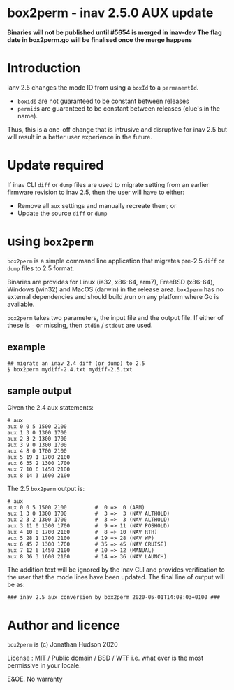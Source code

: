 box2perm - inav 2.5.0 AUX update
================================

**Binaries will not be published until #5654 is merged in inav-dev**
**The flag date in box2perm.go will be finalised once the merge happens**

# Introduction

ianv 2.5 changes the mode ID from using a `boxId` to a `permanentId`.

* `boxid`s are not guaranteed to be constant between releases
* `permid`s are guaranteed to be constant between releases (clue's in the name).

Thus, this is a one-off change that is intrusive and disruptive for inav 2.5 but will result in a better user experience in the future.

# Update required

If inav CLI `diff` or `dump` files are used to migrate setting from an earlier firmware revision to inav 2.5, then the user will have to either:

* Remove all `aux` settings and manually recreate them; or
* Update the source `diff` or `dump`

# using `box2perm`

`box2perm` is a simple command line application that migrates pre-2.5 `diff` or `dump` files to 2.5 format.

Binaries are provides for Linux (ia32, x86-64, arm7), FreeBSD (x86-64), Windows (win32) and MacOS (darwin) in the release area. `box2perm` has no external dependencies and should build /run on any platform where Go is available.

`box2perm` takes two parameters, the input file and the output file. If either of these is `-` or missing, then `stdin` / `stdout` are used.

## example

```
## migrate an inav 2.4 diff (or dump) to 2.5
$ box2perm mydiff-2.4.txt mydiff-2.5.txt
```

## sample output

Given the 2.4 aux statements:

```
# aux
aux 0 0 5 1500 2100
aux 1 3 0 1300 1700
aux 2 3 2 1300 1700
aux 3 9 0 1300 1700
aux 4 8 0 1700 2100
aux 5 19 1 1700 2100
aux 6 35 2 1300 1700
aux 7 10 6 1450 2100
aux 8 14 3 1600 2100
```

The 2.5 `box2perm` output is:

```
# aux
aux 0 0 5 1500 2100         #  0 =>  0 (ARM)
aux 1 3 0 1300 1700         #  3 =>  3 (NAV ALTHOLD)
aux 2 3 2 1300 1700         #  3 =>  3 (NAV ALTHOLD)
aux 3 11 0 1300 1700        #  9 => 11 (NAV POSHOLD)
aux 4 10 0 1700 2100        #  8 => 10 (NAV RTH)
aux 5 28 1 1700 2100        # 19 => 28 (NAV WP)
aux 6 45 2 1300 1700        # 35 => 45 (NAV CRUISE)
aux 7 12 6 1450 2100        # 10 => 12 (MANUAL)
aux 8 36 3 1600 2100        # 14 => 36 (NAV LAUNCH)
```
The addition text will be ignored by the inav CLI and provides verification to the user that the mode lines have been updated. The final line of output will be as:

```
### inav 2.5 aux conversion by box2perm 2020-05-01T14:08:03+0100 ###
```

# Author  and licence

`box2perm` is (c) Jonathan Hudson 2020

License : MIT / Public domain / BSD / WTF i.e. what ever is the most permissive in your locale.

E&OE. No warranty

